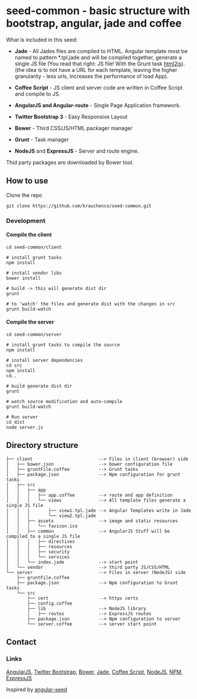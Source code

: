 # seed-common - basic structure with bootstrap, angular, jade and coffee

What is included in this seed:

* **Jade** - All Jades files are compiled to HTML. Angular template most be named to pattern
*.tpl.jade and will be compiled together, generate a single JS file (You read that right: JS file! With the Grunt task
[html2js](https://github.com/karlgoldstein/grunt-html2js)). (the idea is to not have a URL for each template,
leaving the higher granularity - less urls, increases the performance of load App).

* **Coffee Script** - JS client and server code are written in Coffee Script and compile to JS.

* **AngularJS and Angular-route** - Single Page Application framework.

* **Twitter Bootstrap 3** - Easy Responsive Layout

* **Bower** - Third CSS/JS/HTML packager manager

* **Grunt** - Task manager

* **NodeJS** and **ExpressJS** - Server and route engine.

Thid party packages are downloaded by Bower tool.

## How to use
Clone the repo
```
git clone https://github.com/krauchenco/seed-common.git
```

### Development

#### Compile the client
```
cd seed-common/client

# install grunt tasks
npm install

# install vendor libs
bower install

# build -> this will generate dist dir
grunt

# to 'watch' the files and generate dist with the changes in src
grunt build-watch
```

#### Compile the server
```
cd seed-common/server

# install grunt tasks to compile the source
npm install

# install server dependencies
cd src
npm install
cd..

# build generate dist dir
grunt

# watch source modification and auto-compile
grunt build-watch

# Run server
cd dist
node server.js
```



## Directory structure
```
├── client                         --> Files in client (browser) side
│   ├── bower.json                 --> bower configuration file
│   ├── gruntFile.coffee           --> Grunt tasks
│   ├── package.json               --> Npm configuration for grunt tasks
│   ├── src
│   │   ├── app
│   │   │   ├── app.coffee         --> route and app definition
│   │   │   └── views              --> All template files generate a single JS file
│   │   │       ├── view1.tpl.jade --> Angular Templates write in Jade
│   │   │       └── view2.tpl.jade
│   │   ├── assets                 --> image and static resources
│   │   │   └── favicon.ico
│   │   ├── common                 --> AngularJS Stuff will be compiled to a single JS file
│   │   │   ├── directives
│   │   │   ├── resources
│   │   │   ├── security
│   │   │   └── services
│   │   └── index.jade             --> start point
│   └── vendor                     --> third party JS/CSS/HTML
└── server                         --> Files in server (NodeJS) side
    ├── gruntFile.coffee
    ├── package.json               --> Npm configuration to Grunt tasks
    └── src
        ├── cert                   --> https certs
        ├── config.coffee
        ├── lib                    --> NodeJS library
        │   ├── routes             --> ExpressJS routes
        ├── package.json           --> Npm configuration to server
        └── server.coffee          --> server start point
```

## Contact
### Links 
[AngularJS](http://angularjs.org/), [Twitter Bootstrap](http://getbootstrap.com/),
[Bower](https://github.com/bower/bower), [Jade](http://jade-lang.com/), [Coffee Script](http://coffeescript.org/),
[NodeJS](http://nodejs.org/), [NPM](https://github.com/bower/bower), [ExpressJS](http://expressjs.com)

Inspired by [angular-seed](https://github.com/angular/angular-seed)
